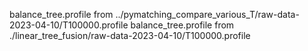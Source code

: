 
balance_tree.profile from ../pymatching_compare_various_T/raw-data-2023-04-10/T100000.profile
balance_tree.profile from ./linear_tree_fusion/raw-data-2023-04-10/T100000.profile
